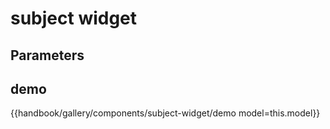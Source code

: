 # subject widget

## Parameters

## demo
{{handbook/gallery/components/subject-widget/demo model=this.model}}
